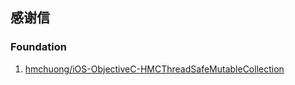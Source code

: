 ## 感谢信


### Foundation

1. [hmchuong/iOS-ObjectiveC-HMCThreadSafeMutableCollection](https://github.com/hmchuong/iOS-ObjectiveC-HMCThreadSafeMutableCollection)
